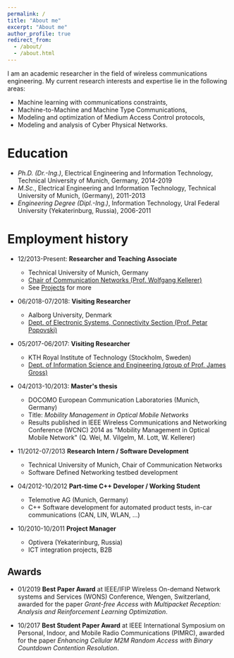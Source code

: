 ```yaml
---
permalink: /
title: "About me"
excerpt: "About me"
author_profile: true
redirect_from: 
  - /about/
  - /about.html
---
```


I am an academic researcher in the field of wireless communications engineering. My current research interests and expertise lie in the following areas:
* Machine learning with communications constraints,
* Machine-to-Machine and Machine Type Communications,
* Modeling and optimization of Medium Access Control protocols,
* Modeling and analysis of Cyber Physical Networks.

Education
======
* *Ph.D. (Dr.-Ing.)*, Electrical Engineering and Information Technology, Technical University of Munich, Germany, 2014-2019
* *M.Sc.*, Electrical Engineering and Information Technology, Technical University of Munich, (Germany), 2011-2013
* *Engineering Degree (Dipl.-Ing.)*,  Information Technology, Ural Federal University (Yekaterinburg, Russia), 2006-2011

Employment history
======
* 12/2013-Present: **Researcher and Teaching Associate**
  * Technical University of Munich, Germany
  * <u><a href="http://www.lkn.ei.tum.de">Chair of Communication Networks (Prof. Wolfgang Kellerer)</a></u>
  * See [Projects](https://mvilgelm.github.io/projects/) for more
  
* 06/2018-07/2018: **Visiting Researcher**
  * Aalborg University, Denmark
  * <u><a href="http://www.es.aau.dk/sections-labs/connectivity/">Dept. of Electronic Systems, Connectivity Section (Prof. Petar Popovski)</a></u>
  
* 05/2017-06/2017: **Visiting Researcher**
  * KTH Royal Institute of Technology (Stockholm, Sweden)
  * <u><a href="https://www.kth.se/ise">Dept. of Information Science and Engineering (group of Prof. James Gross)</a></u>

* 04/2013-10/2013: **Master's thesis**
  * DOCOMO European Communication Laboratories (Munich, Germany)
  * Title: *Mobility Management in Optical Mobile Networks*
  * Results published in IEEE Wireless Communications and Networking Conference (WCNC) 2014 as "Mobility Management in Optical
Mobile Network" (Q. Wei, M. Vilgelm, M. Lott, W. Kellerer)

* 11/2012-07/2013 **Research Intern / Software Development**
  * Technical University of Munich, Chair of Communication Networks
  * Software Defined Networking testbed development

* 04/2012-10/2012 **Part-time C++ Developer / Working Student**
  * Telemotive AG (Munich, Germany)
  * C++ Software development for automated product tests, in-car communications (CAN, LIN, WLAN, ...)

* 10/2010-10/2011 **Project Manager**
  * Optivera (Yekaterinburg, Russia)
  * ICT integration projects, B2B
  
  
Awards
------

* 01/2019 **Best Paper Award** at IEEE/IFIP Wireless On-demand Network systems and Services (WONS) Conference, Wengen, Switzerland, awarded for the paper *Grant-free Access with Multipacket Reception: Analysis and Reinforcement Learning Optimization*.

* 10/2017 **Best Student Paper Award** at IEEE International Symposium on Personal, Indoor, and Mobile Radio Communications (PIMRC), awarded for the paper *Enhancing Cellular M2M Random Access with Binary Countdown Contention Resolution*.

